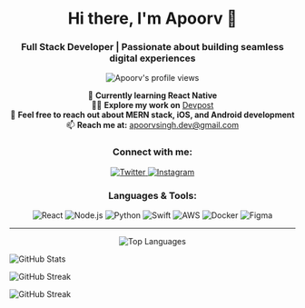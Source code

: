 <!-- HEADER -->
<h1 align="center">Hi there, I'm Apoorv 👋</h1>
<h3 align="center">
  Full Stack Developer | Passionate about building seamless digital experiences
</h3>

<p align="center">
  <!-- Profile Views -->
  <img 
    src="https://komarev.com/ghpvc/?username=apxxrv&label=Profile%20views&color=0e75b6&style=flat" 
    alt="Apoorv's profile views" 
  />
</p>

<!-- ABOUT ME -->
<p align="center">
  🌱 <strong>Currently learning React Native</strong> <br />
  👨‍💻 <strong>Explore my work on</strong>
  <a 
    href="https://devpost.com/apxxrv?ref_content=user-portfolio&ref_feature=portfolio&ref_medium=global-nav" 
    target="_blank" 
    rel="noopener noreferrer"
  >
    Devpost
  </a> 
  <br />
  💬 <strong>Feel free to reach out about MERN stack, iOS, and Android development</strong> <br />
  📫 <strong>Reach me at:</strong>
  <a href="mailto:apoorvsingh.dev@gmail.com">apoorvsingh.dev@gmail.com</a>
</p>

<!-- CONNECT WITH ME -->
<h3 align="center">Connect with me:</h3>
<p align="center">
  <a 
    href="https://twitter.com/0xapoorv" 
    target="_blank" 
    rel="noopener noreferrer"
  >
    <img 
      src="https://img.shields.io/badge/Twitter-0xapoorv-blue?style=for-the-badge&logo=twitter" 
      alt="Twitter" 
    />
  </a>
  <a 
    href="https://instagram.com/whyapooorv" 
    target="_blank" 
    rel="noopener noreferrer"
  >
    <img 
      src="https://img.shields.io/badge/Instagram-whyapooorv-ff69b4?style=for-the-badge&logo=instagram" 
      alt="Instagram" 
    />
  </a>
</p>

<!-- LANGUAGES & TOOLS -->
<h3 align="center">Languages & Tools:</h3>
<p align="center">
  <img 
    src="https://img.shields.io/badge/Code-React-informational?style=flat&logo=react&logoColor=white" 
    alt="React" 
  />
  <img 
    src="https://img.shields.io/badge/Code-Node.js-informational?style=flat&logo=node.js&logoColor=white" 
    alt="Node.js" 
  />
  <img 
    src="https://img.shields.io/badge/Code-Python-informational?style=flat&logo=python&logoColor=white" 
    alt="Python" 
  />
  <img 
    src="https://img.shields.io/badge/Code-Swift-informational?style=flat&logo=swift&logoColor=white" 
    alt="Swift" 
  />
  <img 
    src="https://img.shields.io/badge/Cloud-AWS-informational?style=flat&logo=amazon-aws&logoColor=white" 
    alt="AWS" 
  />
  <img 
    src="https://img.shields.io/badge/Tools-Docker-informational?style=flat&logo=docker&logoColor=white" 
    alt="Docker" 
  />
  <img 
    src="https://img.shields.io/badge/UI-Figma-informational?style=flat&logo=figma&logoColor=white" 
    alt="Figma" 
  />
</p>

<hr />

<!-- GITHUB STATS -->
<p align="center">
  <!-- Top Languages Card -->
  <img 
    src="https://github-readme-stats.vercel.app/api/top-langs/?username=apxxrv&layout=compact&theme=default&hide_border=true&count_private=true" 
    alt="Top Languages" 
    style="max-width: 100%;" 
  />
  
  <!-- GitHub Stats Card with Private Contributions -->
  <img 
    src="https://github-readme-stats.vercel.app/api?username=apxxrv&show_icons=true&count_private=true&include_all_commits=true&token=${{ secrets.GH_PAT }}"
    alt="GitHub Stats"
    style="max-width: 100%;"
  />

  <!-- Streak Stats Card -->
  <img 
    src="https://github-readme-streak-stats.herokuapp.com/?user=apxxrv&theme=default&hide_border=true&count_private=true" 
    alt="GitHub Streak" 
    style="max-width: 100%;" 
  />
</p>


  <!-- IMPORTANT: Using a Personal Access Token (PAT) -->
  <!-- If GitHub Readme Stats is still not showing private commits, -->
  <!-- Use the following URL, replacing 'YOUR_PERSONAL_ACCESS_TOKEN' with a secure method -->
  <!-- DO NOT HARD-CODE your token in this file! Use GitHub Secrets instead -->
  
  <!-- Example for GitHub Actions (Recommended) -->
  <!-- ![GitHub Stats](https://github-readme-stats.vercel.app/api?username=apxxrv&show_icons=true&count_private=true&include_all_commits=true&token=${{ secrets.GH_PAT }}) -->
  
  <!-- Example for a self-hosted instance (Vercel) -->
  <!-- ![GitHub Stats](https://your-vercel-instance.vercel.app/api?username=apxxrv&show_icons=true&count_private=true&include_all_commits=true) -->
  
  <!-- Streak Stats Card -->
  <img 
    src="https://github-readme-streak-stats.herokuapp.com/?user=apxxrv&theme=default&hide_border=true&count_private=true" 
    alt="GitHub Streak" 
    style="max-width: 100%;" 
  />
</p>
